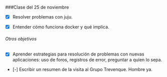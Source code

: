 ###Clase del 25 de noviembre
* [X] Resolver problemas con juju.

* [X] Entender cómo funciona docker y qué implica.

###### Otros objetivos

* [X] Aprender estrategias para resolución de problemas con nuevas aplicaciones: uso de foros, registros de error, preguntar a quien lo sepa.

* [-] Escribir un resumen de la visita al Grupo Trevenque. Hombre ya.